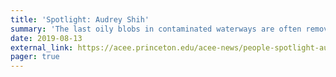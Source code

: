 ```yaml
---
title: 'Spotlight: Audrey Shih'
summary: 'The last oily blobs in contaminated waterways are often removed using chains of common molecules, known as polymers, that are mixed with water and flushed through aquifers to rid chemicals. Why polymers aid in this process and exactly what happens when they are flowing through the rocks and water is unclear, limiting industry confidence in the effectiveness of using polymers for water cleanup.'
date: 2019-08-13
external_link: https://acee.princeton.edu/acee-news/people-spotlight-audrey-shih/
pager: true
---
```


<!--more-->
